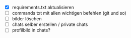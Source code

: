 - [X] requirements.txt aktualisieren
- [ ] commands txt mit allen wichtigen befehlen (git und so)
- [ ] bilder löschen
- [ ] chats selber erstellen / private chats
- [ ] profilbild in chats?
